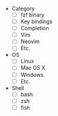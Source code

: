 <!-- Check all that apply [x] -->
- Category
    - [ ] fzf binary
    - [ ] Key bindings
    - [ ] Completion
    - [ ] Vim
    - [ ] Neovim
    - [ ] Etc.
- OS
    - [ ] Linux
    - [ ] Mac OS X
    - [ ] Windows
    - [ ] Etc.
- Shell
    - [ ] bash
    - [ ] zsh
    - [ ] fish

<!--
### Before submitting

- Make sure that you have the latest version of fzf
- If you use tmux, make sure $TERM is set to screen or screen-256color
- For more Vim stuff, check out https://github.com/junegunn/fzf.vim

Describe your problem or suggestion from here ...
-->

